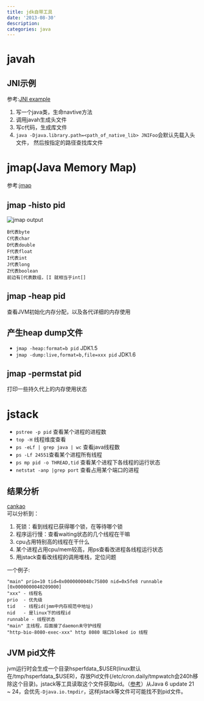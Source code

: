 ```yaml
---
title: jdk自带工具
date: '2013-08-30'
description:
categories: java
---
```


# javah
## JNI示例
参考:[JNI example](https://blogs.oracle.com/moonocean/entry/a_simple_example_of_jni)  

1. 写一个java类，生命navtive方法
2. 调用javah生成头文件
3. 写c代码，生成库文件
4. `java -Djava.library.path=<path_of_native_lib> JNIFoo`会默认先载入头文件，
然后按指定的路径查找库文件

# jmap(Java Memory Map)
参考:[jmap](http://blog.csdn.net/fenglibing/article/details/6411953)  
## jmap -histo pid
![jmap output](http://farm8.staticflickr.com/7346/9627329472_b28eba137c.jpg)


    B代表byte
    C代表char
    D代表double
    F代表float
    I代表int
    J代表long
    Z代表boolean
    前边有[代表数组，[I 就相当于int[]


## jmap -heap pid
查看JVM初始化内存分配，以及各代详细的内存使用

## 产生heap dump文件

* `jmap -heap:format=b pid` JDK1.5
* `jmap -dump:live,format=b,file=xxx pid` JDK1.6

## jmap -permstat pid
打印一些持久代上的内存使用状态

# jstack

* `pstree -p pid` 查看某个进程的进程数
* `top -H` 线程维度查看
* `ps -eLf | grep java | wc` 查看java线程数
* `ps -Lf 24551`查看某个进程所有线程
* `ps mp pid -o THREAD,tid` 查看某个进程下各线程的运行状态
* `netstat -anp |grep port` 查看占用某个端口的进程

## 结果分析
[cankao](http://iamzhongyong.iteye.com/blog/1441285)  
可以分析到：  

1. 死锁：看到线程已获得哪个锁，在等待哪个锁
2. 程序运行慢：查看waiting状态的几个线程在干嘛
3. cpu占用特别高的线程在干什么
  1. 某个进程占用cpu/mem较高，用ps查看改进程各线程运行状态
  2. 用jstack查看改线程的调用堆栈，定位问题

一个例子:  

    "main" prio=10 tid=0x0000000040c75800 nid=0x5fe8 runnable [0x0000000040209000]
    "xxx" - 线程名 
    prio  - 优先级 
    tid   - 线程id(jmm中内存规范中地址) 
    nid   - 是linux下的线程id  
    runnable - 线程状态
    "main" 主线程，后面接了daemon未守护线程
    "http-bio-8080-exec-xxx" http 8080 端口bloked io 线程

## JVM pid文件
jvm运行时会生成一个目录hsperfdata_$USER(linux默认在/tmp/hsperfdata_$USER)，存放Pid文件(/etc/cron.daily/tmpwatch会240h移除这个目录)。jstack等工具读取这个文件获取pid。（[参考](http://windows9834.blog.163.com/blog/static/273450042012919101435608/)）从Java 6 update 21 ~ 24，会优先`-Djava.io.tmpdir`，这样jstack等文件可可能找不到pid文件。

